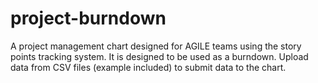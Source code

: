 # project-burndown
A project management chart designed for AGILE teams using the story points tracking system. It is designed to be used as a burndown. Upload data from CSV files (example included) to submit data to the chart.
